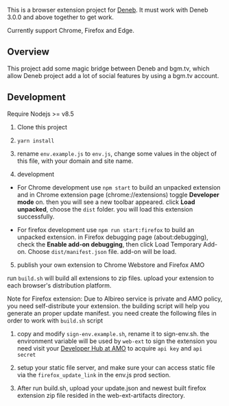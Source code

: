 This is a browser extension project for [Deneb](https://github.com/lordfriend/Deneb). It must work with Deneb 3.0.0 and above together to get work.

Currently support Chrome, Firefox and Edge.

## Overview

This project add some magic bridge between Deneb and bgm.tv, which allow Deneb project add a lot of social features by
using a bgm.tv account.

## Development

Require Nodejs >= v8.5

1. Clone this project

2. `yarn install`

3. rename `env.example.js` to `env.js`, change some values in the object of this file, with your domain and site name.

4. development

- For Chrome development use `npm start` to build an unpacked extension and in Chrome extension page (chrome://extensions)
toggle **Developer mode** on. then you will see a new toolbar appeared. click **Load unpacked**, choose the `dist` folder.
you will load this extension successfully.

- For firefox development use `npm run start:firefox` to build an unpacked extension. in Firefox debugging page (about:debugging),
check the **Enable add-on debugging**, then click Load Temporary Add-on. Choose `dist/manifest.json` file. add-on will be load.

5. publish your own extension to Chrome Webstore and Firefox AMO

run `build.sh` will build all extensions to zip files. upload your extension to each browser's distribution platform.

Note for Firefox extension: Due to Albireo service is private and AMO policy, you need self-distribute your extension. the building script
will help you generate an proper update manifest. you need create the following files in order to work with `build.sh` script

1. copy and modify `sign-env.example.sh`, rename it to sign-env.sh. the environment variable will be used by `web-ext` to sign the extension
you need visit your [Developer Hub at AMO](https://addons.mozilla.org/en-US/developers/addon/api/key/) to acquire `api key` and `api secret`

2. setup your static file server, and make sure your can access static file via the `firefox_update_link` in the env.js prod section.

3. After run build.sh, upload your update.json and newest built firefox extension zip file resided in the web-ext-artifacts directory.
